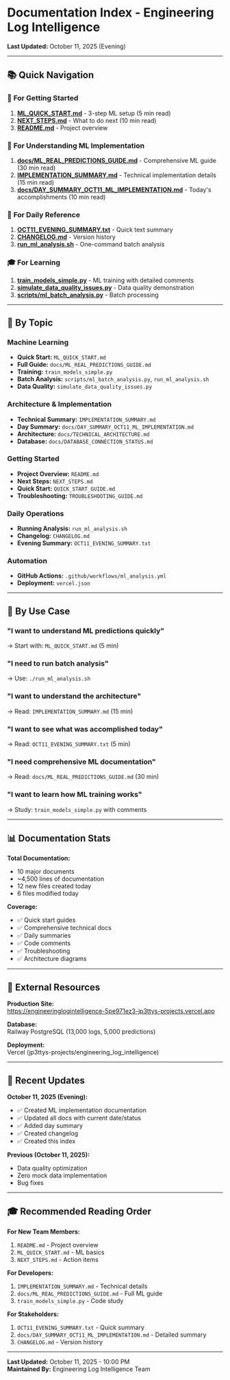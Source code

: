# Documentation Index - Engineering Log Intelligence

**Last Updated:** October 11, 2025 (Evening)

---

## 📚 Quick Navigation

### 🚀 **For Getting Started**
1. **[ML_QUICK_START.md](ML_QUICK_START.md)** - 3-step ML setup (5 min read)
2. **[NEXT_STEPS.md](NEXT_STEPS.md)** - What to do next (10 min read)
3. **[README.md](README.md)** - Project overview

### 📖 **For Understanding ML Implementation**
1. **[docs/ML_REAL_PREDICTIONS_GUIDE.md](docs/ML_REAL_PREDICTIONS_GUIDE.md)** - Comprehensive ML guide (30 min read)
2. **[IMPLEMENTATION_SUMMARY.md](IMPLEMENTATION_SUMMARY.md)** - Technical implementation details (15 min read)
3. **[docs/DAY_SUMMARY_OCT11_ML_IMPLEMENTATION.md](docs/DAY_SUMMARY_OCT11_ML_IMPLEMENTATION.md)** - Today's accomplishments (10 min read)

### 🔧 **For Daily Reference**
1. **[OCT11_EVENING_SUMMARY.txt](OCT11_EVENING_SUMMARY.txt)** - Quick text summary
2. **[CHANGELOG.md](CHANGELOG.md)** - Version history
3. **[run_ml_analysis.sh](run_ml_analysis.sh)** - One-command batch analysis

### 🎓 **For Learning**
1. **[train_models_simple.py](train_models_simple.py)** - ML training with detailed comments
2. **[simulate_data_quality_issues.py](simulate_data_quality_issues.py)** - Data quality demonstration
3. **[scripts/ml_batch_analysis.py](scripts/ml_batch_analysis.py)** - Batch processing

---

## 📂 By Topic

### Machine Learning
- **Quick Start:** `ML_QUICK_START.md`
- **Full Guide:** `docs/ML_REAL_PREDICTIONS_GUIDE.md`
- **Training:** `train_models_simple.py`
- **Batch Analysis:** `scripts/ml_batch_analysis.py`, `run_ml_analysis.sh`
- **Data Quality:** `simulate_data_quality_issues.py`

### Architecture & Implementation
- **Technical Summary:** `IMPLEMENTATION_SUMMARY.md`
- **Day Summary:** `docs/DAY_SUMMARY_OCT11_ML_IMPLEMENTATION.md`
- **Architecture:** `docs/TECHNICAL_ARCHITECTURE.md`
- **Database:** `docs/DATABASE_CONNECTION_STATUS.md`

### Getting Started
- **Project Overview:** `README.md`
- **Next Steps:** `NEXT_STEPS.md`
- **Quick Start:** `QUICK_START_GUIDE.md`
- **Troubleshooting:** `TROUBLESHOOTING_GUIDE.md`

### Daily Operations
- **Running Analysis:** `run_ml_analysis.sh`
- **Changelog:** `CHANGELOG.md`
- **Evening Summary:** `OCT11_EVENING_SUMMARY.txt`

### Automation
- **GitHub Actions:** `.github/workflows/ml_analysis.yml`
- **Deployment:** `vercel.json`

---

## 🎯 By Use Case

### "I want to understand ML predictions quickly"
→ Start with: `ML_QUICK_START.md` (5 min)

### "I need to run batch analysis"
→ Use: `./run_ml_analysis.sh`

### "I want to understand the architecture"
→ Read: `IMPLEMENTATION_SUMMARY.md` (15 min)

### "I want to see what was accomplished today"
→ Read: `OCT11_EVENING_SUMMARY.txt` (5 min)

### "I need comprehensive ML documentation"
→ Read: `docs/ML_REAL_PREDICTIONS_GUIDE.md` (30 min)

### "I want to learn how ML training works"
→ Study: `train_models_simple.py` with comments

---

## 📊 Documentation Stats

**Total Documentation:**
- 10 major documents
- ~4,500 lines of documentation
- 12 new files created today
- 6 files modified today

**Coverage:**
- ✅ Quick start guides
- ✅ Comprehensive technical docs
- ✅ Daily summaries
- ✅ Code comments
- ✅ Troubleshooting
- ✅ Architecture diagrams

---

## 🔗 External Resources

**Production Site:**  
https://engineeringlogintelligence-5pe971ez3-jp3ttys-projects.vercel.app

**Database:**  
Railway PostgreSQL (13,000 logs, 5,000 predictions)

**Deployment:**  
Vercel (jp3ttys-projects/engineering_log_intelligence)

---

## 📝 Recent Updates

**October 11, 2025 (Evening):**
- ✅ Created ML implementation documentation
- ✅ Updated all docs with current date/status
- ✅ Added day summary
- ✅ Created changelog
- ✅ Created this index

**Previous (October 11, 2025):**
- Data quality optimization
- Zero mock data implementation
- Bug fixes

---

## 🎓 Recommended Reading Order

**For New Team Members:**
1. `README.md` - Project overview
2. `ML_QUICK_START.md` - ML basics
3. `NEXT_STEPS.md` - Action items

**For Developers:**
1. `IMPLEMENTATION_SUMMARY.md` - Technical details
2. `docs/ML_REAL_PREDICTIONS_GUIDE.md` - Full ML guide
3. `train_models_simple.py` - Code study

**For Stakeholders:**
1. `OCT11_EVENING_SUMMARY.txt` - Quick summary
2. `docs/DAY_SUMMARY_OCT11_ML_IMPLEMENTATION.md` - Detailed summary
3. `CHANGELOG.md` - Version history

---

**Last Updated:** October 11, 2025 - 10:00 PM  
**Maintained By:** Engineering Log Intelligence Team

